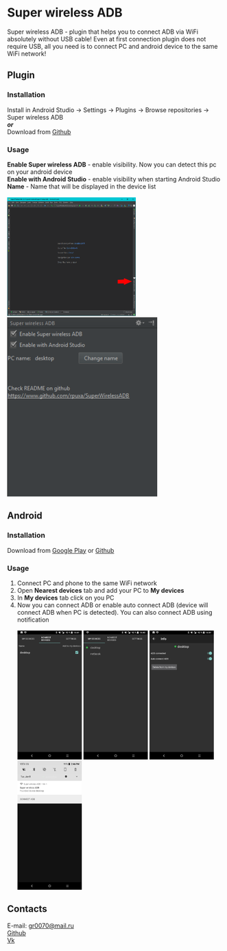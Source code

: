 # Super wireless ADB

Super wireless ADB - plugin that helps you to connect ADB via WiFi absolutely without USB cable!
Even at first connection plugin does not require USB, all you need is to connect PC and android device to the same WiFi network!

## Plugin
### Installation
Install in Android Studio -> Settings -> Plugins -> Browse repositories -> Super wireless ADB<br>
***or***<br>
Download from [Github](https://github.com/rpuxa/SuperWirelessAdb/tree/master/DOWNLOAD)
### Usage
**Enable Super wireless ADB** - enable visibility. Now you can detect this pc on your android device<br>
**Enable with Android Studio** - enable visibility when starting Android Studio<br>
**Name** - Name that will be displayed in the device list<br><br>
<img src="./screenshots/1.png" width="300px">  <img src="./screenshots/2.png" width="350px">

## Android
### Installation
Download from [Google Play](https://play.google.com/store/apps/details?id=ru.rpuxa.superwirelessadb) or [Github](https://github.com/rpuxa/SuperWirelessAdb/tree/master/DOWNLOAD)
### Usage
1. Connect PC and phone to the same WiFi network
2. Open **Nearest devices** tab and add your PC to **My devices**
3. In **My devices** tab click on you PC
4. Now you can connect ADB or enable auto connect ADB (device will connect ADB when PC is detected). You can also connect ADB using notification<br><br>
<img src="./screenshots/3.png" width="150px">  <img src="./screenshots/4.png" width="150px">  <img src="./screenshots/5.png" width="150px">  <img src="./screenshots/6.png" width="150px">

## Contacts
E-mail: gr0070@mail.ru<br>
[Github](https://github.com/rpuxa)<br>
[Vk](https://vk.com/grishayurkov)

